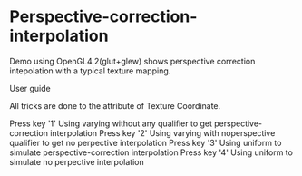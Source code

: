 # Perspective-correction-interpolation
Demo using OpenGL4.2(glut+glew) shows perspective correction intepolation with a typical texture mapping.

User guide

All tricks are done to the attribute of Texture Coordinate.

Press key '1'
Using varying without any qualifier to get perspective-correction interpolation
Press key '2'
Using varying with noperspective qualifier to get no perpective interpolation
Press key '3'
Using uniform to simulate perspective-correction interpolation
Press key '4'
Using uniform to simulate no perpective interpolation